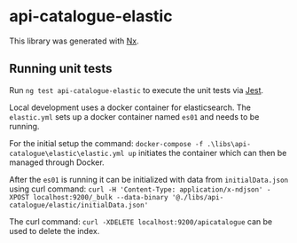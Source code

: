 # api-catalogue-elastic

This library was generated with [Nx](https://nx.dev).

## Running unit tests

Run `ng test api-catalogue-elastic` to execute the unit tests via [Jest](https://jestjs.io).

Local development uses a docker container for elasticsearch.
The `elastic.yml` sets up a docker container named `es01` and needs to be running.

For the initial setup the command: `docker-compose -f .\libs\api-catalogue\elastic\elastic.yml up` initiates the container which can then be managed through Docker.

After the `es01` is running it can be initialized with data from `initialData.json` using curl command:
`curl -H 'Content-Type: application/x-ndjson' -XPOST localhost:9200/_bulk --data-binary '@./libs/api-catalogue/elastic/initialData.json'`

The curl command: `curl -XDELETE localhost:9200/apicatalogue` can be used to delete the index.
